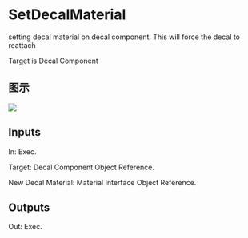 # SetDecalMaterial

setting decal material on decal component. This will force the decal to reattach

Target is Decal Component

## 图示

![]($-20221218-20333887.png)

## Inputs

In: Exec.

Target: Decal Component Object Reference.

New Decal Material: Material Interface Object Reference.  

## Outputs

Out: Exec.

